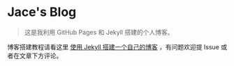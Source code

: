 # Jace's Blog

> 这是我利用 GitHub Pages 和 Jekyll 搭建的个人博客。

博客搭建教程请看这里 [使用 Jekyll 搭建一个自己的博客](https://jaceyi.com/2019/08/31/Jekyll-Set-up-Blog.html) ，有问题欢迎提 Issue 或者在文章下方评论。

